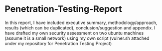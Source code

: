 # Penetration-Testing-Report
In this report, I have included executive summary, methodology/approach, results (which can be duplicated),  conclusion/suggestion and appendix. I have drafted my own security assessment on two ubuntu machines (assume it is a small network) using my own script (vulner.sh attached under my repository for Penetration Testing Project)
